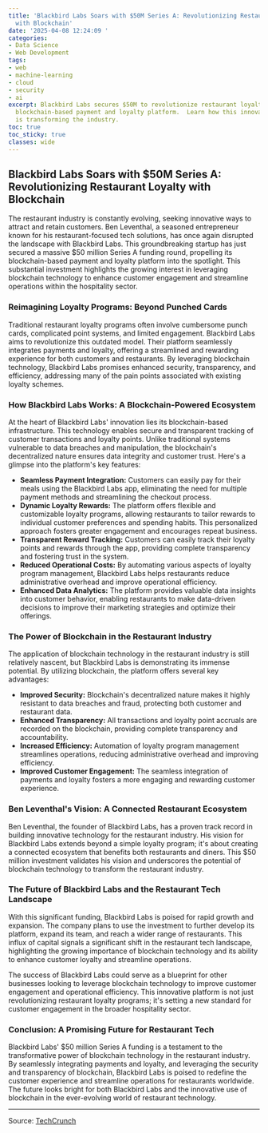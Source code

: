 ```yaml
---
title: 'Blackbird Labs Soars with $50M Series A: Revolutionizing Restaurant Loyalty
  with Blockchain'
date: '2025-04-08 12:24:09 '
categories:
- Data Science
- Web Development
tags:
- web
- machine-learning
- cloud
- security
- ai
excerpt: Blackbird Labs secures $50M to revolutionize restaurant loyalty with its
  blockchain-based payment and loyalty platform.  Learn how this innovative startup
  is transforming the industry.
toc: true
toc_sticky: true
classes: wide
---
```


## Blackbird Labs Soars with $50M Series A: Revolutionizing Restaurant Loyalty with Blockchain

The restaurant industry is constantly evolving, seeking innovative ways to attract and retain customers.  Ben Leventhal, a seasoned entrepreneur known for his restaurant-focused tech solutions, has once again disrupted the landscape with Blackbird Labs.  This groundbreaking startup has just secured a massive $50 million Series A funding round, propelling its blockchain-based payment and loyalty platform into the spotlight. This substantial investment highlights the growing interest in leveraging blockchain technology to enhance customer engagement and streamline operations within the hospitality sector.

### Reimagining Loyalty Programs: Beyond Punched Cards

Traditional restaurant loyalty programs often involve cumbersome punch cards, complicated point systems, and limited engagement. Blackbird Labs aims to revolutionize this outdated model.  Their platform seamlessly integrates payments and loyalty, offering a streamlined and rewarding experience for both customers and restaurants.  By leveraging blockchain technology, Blackbird Labs promises enhanced security, transparency, and efficiency, addressing many of the pain points associated with existing loyalty schemes.

### How Blackbird Labs Works: A Blockchain-Powered Ecosystem

At the heart of Blackbird Labs' innovation lies its blockchain-based infrastructure. This technology enables secure and transparent tracking of customer transactions and loyalty points.  Unlike traditional systems vulnerable to data breaches and manipulation, the blockchain's decentralized nature ensures data integrity and customer trust.  Here's a glimpse into the platform's key features:

* **Seamless Payment Integration:**  Customers can easily pay for their meals using the Blackbird Labs app, eliminating the need for multiple payment methods and streamlining the checkout process.
* **Dynamic Loyalty Rewards:** The platform offers flexible and customizable loyalty programs, allowing restaurants to tailor rewards to individual customer preferences and spending habits.  This personalized approach fosters greater engagement and encourages repeat business.
* **Transparent Reward Tracking:** Customers can easily track their loyalty points and rewards through the app, providing complete transparency and fostering trust in the system.
* **Reduced Operational Costs:**  By automating various aspects of loyalty program management, Blackbird Labs helps restaurants reduce administrative overhead and improve operational efficiency.
* **Enhanced Data Analytics:** The platform provides valuable data insights into customer behavior, enabling restaurants to make data-driven decisions to improve their marketing strategies and optimize their offerings.

### The Power of Blockchain in the Restaurant Industry

The application of blockchain technology in the restaurant industry is still relatively nascent, but Blackbird Labs is demonstrating its immense potential. By utilizing blockchain, the platform offers several key advantages:

* **Improved Security:**  Blockchain's decentralized nature makes it highly resistant to data breaches and fraud, protecting both customer and restaurant data.
* **Enhanced Transparency:**  All transactions and loyalty point accruals are recorded on the blockchain, providing complete transparency and accountability.
* **Increased Efficiency:**  Automation of loyalty program management streamlines operations, reducing administrative overhead and improving efficiency.
* **Improved Customer Engagement:**  The seamless integration of payments and loyalty fosters a more engaging and rewarding customer experience.

### Ben Leventhal's Vision: A Connected Restaurant Ecosystem

Ben Leventhal, the founder of Blackbird Labs, has a proven track record in building innovative technology for the restaurant industry.  His vision for Blackbird Labs extends beyond a simple loyalty program; it's about creating a connected ecosystem that benefits both restaurants and diners.  This $50 million investment validates his vision and underscores the potential of blockchain technology to transform the restaurant industry.

### The Future of Blackbird Labs and the Restaurant Tech Landscape

With this significant funding, Blackbird Labs is poised for rapid growth and expansion.  The company plans to use the investment to further develop its platform, expand its team, and reach a wider range of restaurants.  This influx of capital signals a significant shift in the restaurant tech landscape, highlighting the growing importance of blockchain technology and its ability to enhance customer loyalty and streamline operations.

The success of Blackbird Labs could serve as a blueprint for other businesses looking to leverage blockchain technology to improve customer engagement and operational efficiency.  This innovative platform is not just revolutionizing restaurant loyalty programs; it's setting a new standard for customer engagement in the broader hospitality sector.

### Conclusion: A Promising Future for Restaurant Tech

Blackbird Labs' $50 million Series A funding is a testament to the transformative power of blockchain technology in the restaurant industry.  By seamlessly integrating payments and loyalty, and leveraging the security and transparency of blockchain, Blackbird Labs is poised to redefine the customer experience and streamline operations for restaurants worldwide.  The future looks bright for both Blackbird Labs and the innovative use of blockchain in the ever-evolving world of restaurant technology.

---

Source: [TechCrunch](https://techcrunch.com/2025/04/08/blackbird-gobbles-up-50m-for-its-blockchain-based-payment-loyalty-app-for-restaurants/)